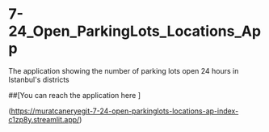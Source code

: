 # 7-24_Open_ParkingLots_Locations_App
The application showing the number of parking lots open 24 hours in Istanbul's districts

##[You can reach the application here ]

(https://muratcaneryegit-7-24-open-parkinglots-locations-ap-index-c1zp8y.streamlit.app/)
